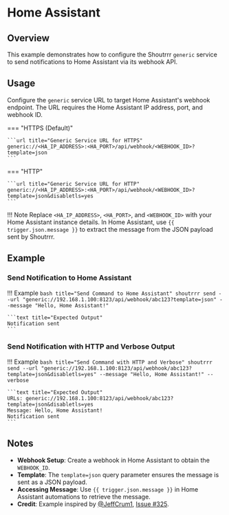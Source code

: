 # Home Assistant

## Overview

This example demonstrates how to configure the Shoutrrr `generic` service to send notifications to Home Assistant via its webhook API.

## Usage

Configure the `generic` service URL to target Home Assistant's webhook endpoint. The URL requires the Home Assistant IP address, port, and webhook ID.

=== "HTTPS (Default)"

    ```url title="Generic Service URL for HTTPS"
    generic://<HA_IP_ADDRESS>:<HA_PORT>/api/webhook/<WEBHOOK_ID>?template=json
    ```

=== "HTTP"

    ```url title="Generic Service URL for HTTP"
    generic://<HA_IP_ADDRESS>:<HA_PORT>/api/webhook/<WEBHOOK_ID>?template=json&disabletls=yes
    ```

!!! Note
    Replace `<HA_IP_ADDRESS>`, `<HA_PORT>`, and `<WEBHOOK_ID>` with your Home Assistant instance details. In Home Assistant, use `{{ trigger.json.message }}` to extract the message from the JSON payload sent by Shoutrrr.

## Example

<!-- markdownlint-disable -->
### Send Notification to Home Assistant

!!! Example
    ```bash title="Send Command to Home Assistant"
    shoutrrr send --url "generic://192.168.1.100:8123/api/webhook/abc123?template=json" --message "Hello, Home Assistant!"
    ```

    ```text title="Expected Output"
    Notification sent
    ```

### Send Notification with HTTP and Verbose Output

!!! Example
    ```bash title="Send Command with HTTP and Verbose"
    shoutrrr send --url "generic://192.168.1.100:8123/api/webhook/abc123?template=json&disabletls=yes" --message "Hello, Home Assistant!" --verbose
    ```

    ```text title="Expected Output"
    URLs: generic://192.168.1.100:8123/api/webhook/abc123?template=json&disabletls=yes
    Message: Hello, Home Assistant!
    Notification sent
    ```
<!-- markdownlint-restore -->

## Notes

- **Webhook Setup**: Create a webhook in Home Assistant to obtain the `WEBHOOK_ID`.
- **Template**: The `template=json` query parameter ensures the message is sent as a JSON payload.
- **Accessing Message**: Use `{{ trigger.json.message }}` in Home Assistant automations to retrieve the message.
- **Credit**: Example inspired by [@JeffCrum1](https://github.com/JeffCrum1), [Issue #325](https://github.com/containrrr/shoutrrr/issues/325#issuecomment-1460105065).
